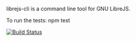 librejs-cli is a command line tool for GNU LibreJS.

To run the tests:
    npm test

[![Build Status](https://travis-ci.org/nikolas/librejs-cli.svg?branch=master)](https://travis-ci.org/nikolas/librejs-cli)